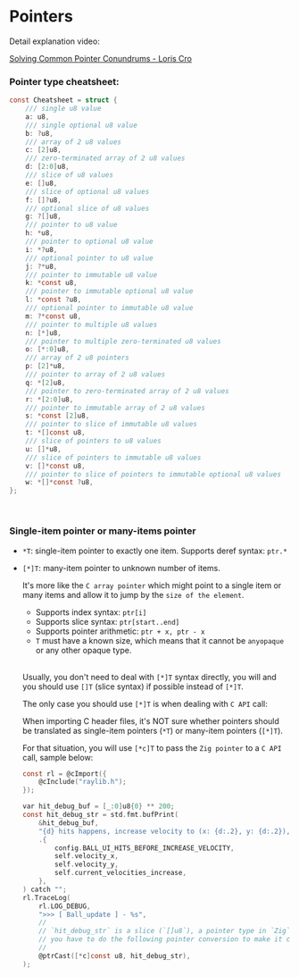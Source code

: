 # Pointers

Detail explanation video:

[Solving Common Pointer Conundrums - Loris Cro](https://www.youtube.com/watch?v=VgjRyaRTH6E)

### Pointer type cheatsheet:

```c
const Cheatsheet = struct {
    /// single u8 value
    a: u8,
    /// single optional u8 value
    b: ?u8,
    /// array of 2 u8 values
    c: [2]u8,
    /// zero-terminated array of 2 u8 values
    d: [2:0]u8,
    /// slice of u8 values
    e: []u8,
    /// slice of optional u8 values
    f: []?u8,
    /// optional slice of u8 values
    g: ?[]u8,
    /// pointer to u8 value
    h: *u8,
    /// pointer to optional u8 value
    i: *?u8,
    /// optional pointer to u8 value
    j: ?*u8,
    /// pointer to immutable u8 value
    k: *const u8,
    /// pointer to immutable optional u8 value
    l: *const ?u8,
    /// optional pointer to immutable u8 value
    m: ?*const u8,
    /// pointer to multiple u8 values
    n: [*]u8,
    /// pointer to multiple zero-terminated u8 values
    o: [*:0]u8,
    /// array of 2 u8 pointers
    p: [2]*u8,
    /// pointer to array of 2 u8 values
    q: *[2]u8,
    /// pointer to zero-terminated array of 2 u8 values
    r: *[2:0]u8,
    /// pointer to immutable array of 2 u8 values
    s: *const [2]u8,
    /// pointer to slice of immutable u8 values
    t: *[]const u8,
    /// slice of pointers to u8 values
    u: []*u8,
    /// slice of pointers to immutable u8 values
    v: []*const u8,
    /// pointer to slice of pointers to immutable optional u8 values
    w: *[]*const ?u8,
};
```

</br>

### Single-item pointer or many-items pointer

- `*T`: single-item pointer to exactly one item. Supports deref syntax: `ptr.*`

- `[*]T`: many-item pointer to unknown number of items.

     It's more like the `C array pointer` which might point to a single item or many items and allow it to jump by the `size of the element`.

    - Supports index syntax: `ptr[i]`
    - Supports slice syntax: `ptr[start..end]`
    - Supports pointer arithmetic: `ptr + x, ptr - x`
    - `T` must have a known size, which means that it cannot be `anyopaque` or
    any other opaque type.

    </br>

    Usually, you don't need to deal with `[*]T` syntax directly, you will and
    you should use `[]T` (slice syntax) if possible instead of `[*]T`.

    The only case you should use `[*]T` is when dealing with `C API` call:

    When importing C header files, it's NOT sure whether pointers should be
    translated as single-item pointers (`*T`) or many-item pointers (`[*]T`).

    For that situation, you will use `[*c]T` to pass the `Zig pointer` to a
    `C API` call, sample below:

    ```c
    const rl = @cImport({
        @cInclude("raylib.h");
    });

    var hit_debug_buf = [_:0]u8{0} ** 200;
    const hit_debug_str = std.fmt.bufPrint(
        &hit_debug_buf,
        "{d} hits happens, increase velocity to (x: {d:.2}, y: {d:.2}), current_velocities_increase: {d}",
        .{
            config.BALL_UI_HITS_BEFORE_INCREASE_VELOCITY,
            self.velocity_x,
            self.velocity_y,
            self.current_velocities_increase,
        },
    ) catch "";
    rl.TraceLog(
        rl.LOG_DEBUG,
        ">>> [ Ball_update ] - %s",
        //
        // `hit_debug_str` is a slice (`[]u8`), a pointer type in `Zig`, and
        // you have to do the following pointer conversion to make it compiles
        //
        @ptrCast([*c]const u8, hit_debug_str),
    );
    ```



